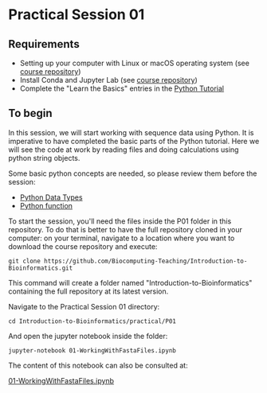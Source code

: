 # Practical Session 01

## Requirements 

* Setting up your computer with Linux or macOS operating system (see [course repository](https://github.com/Biocomputing-Teaching/Introduction-to-Bioinformatics))
* Install Conda and Jupyter Lab (see [course repository](https://github.com/Biocomputing-Teaching/Introduction-to-Bioinformatics))
* Complete the "Learn the Basics" entries in the [Python Tutorial](https://www.learnpython.org/en/)

## To begin

In this session, we will start working with sequence data using Python. It is imperative to have completed the basic parts of the Python tutorial. Here we will see the code at work by reading files and doing calculations using python string objects.

Some basic python concepts are needed, so please review them before the session:

- [Python Data Types](https://www.tutorialspoint.com/python/python_variable_types.htm)
- [Python function](https://www.tutorialspoint.com/python/python_functions.htm)

To start the session, you'll need the files inside the P01 folder in this repository. To do that is better to have the full repository cloned in your computer: on your terminal, navigate to a location where you want to download the course repository and execute:

```
git clone https://github.com/Biocomputing-Teaching/Introduction-to-Bioinformatics.git
```

This command will create a folder named "Introduction-to-Bioinformatics" containing the full repository at its latest version.

Navigate to the Practical Session 01 directory:

```
cd Introduction-to-Bioinformatics/practical/P01
```

And open the jupyter notebook inside the folder:

```
jupyter-notebook 01-WorkingWithFastaFiles.ipynb
```

The content of this notebook can also be consulted at:

[01-WorkingWithFastaFiles.ipynb](https://github.com/Biocomputing-Teaching/Introduction-to-Bioinformatics/blob/main/practical/P01/01-WorkingWithFastaFiles.ipynb)
